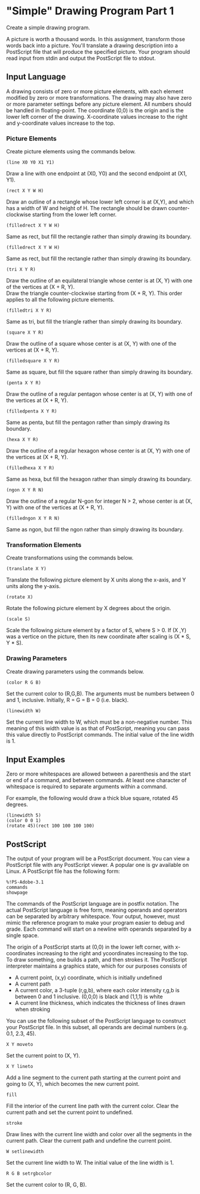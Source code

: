 # "Simple" Drawing Program Part 1

Create a simple drawing program.

A picture is worth a thousand words. In this assignment, transform those words back into a picture. You'll
translate a drawing description into a PostScript file that will produce the specified picture. Your program should
read input from stdin and output the PostScript file to stdout.

## Input Language

A drawing consists of zero or more picture elements, with each element modified by zero or more
transformations. The drawing may also have zero or more parameter settings before any picture element. All
numbers should be handled in floating-point. The coordinate (0,0) is the origin and is the lower left corner of the
drawing. X-coordinate values increase to the right and y-coordinate values increase to the top.

### Picture Elements

Create picture elements using the commands below.
```
(line X0 Y0 X1 Y1)
```
Draw a line with one endpoint at (X0, Y0) and the second endpoint at (X1, Y1).
```
(rect X Y W H)
```
Draw an outline of a rectangle whose lower left corner is at (X,Y), and which has a width of W and height
of H. The rectangle should be drawn counter-clockwise starting from the lower left corner.
```
(filledrect X Y W H)
```
Same as rect, but fill the rectangle rather than simply drawing its boundary.
```
(filledrect X Y W H)
```
Same as rect, but fill the rectangle rather than simply drawing its boundary.
```
(tri X Y R)
```
Draw the outline of an equilateral triangle whose center is at (X, Y) with one of the vertices at (X + R, Y).  
Draw the triangle counter-clockwise starting from (X + R, Y). This order applies to all the following
picture elements.
```
(filledtri X Y R)
```
Same as tri, but fill the triangle rather than simply drawing its boundary.
```
(square X Y R)
```
Draw the outline of a square whose center is at (X, Y) with one of the vertices at (X + R, Y).
```
(filledsquare X Y R)
```
Same as square, but fill the square rather than simply drawing its boundary.
```
(penta X Y R)
```
Draw the outline of a regular pentagon whose center is at (X, Y) with one of the vertices at (X + R, Y).
```
(filledpenta X Y R)
```
Same as penta, but fill the pentagon rather than simply drawing its boundary.
```
(hexa X Y R)
```
Draw the outline of a regular hexagon whose center is at (X, Y) with one of the vertices at (X + R, Y).
```
(filledhexa X Y R)
```
Same as hexa, but fill the hexagon rather than simply drawing its boundary.
```
(ngon X Y R N)
```
Draw the outline of a regular N-gon for integer N > 2, whose center is at (X, Y) with one of the vertices at
(X + R, Y).
```
(filledngon X Y R N)
```
Same as ngon, but fill the ngon rather than simply drawing its boundary.

### Transformation Elements

Create transformations using the commands below.
```
(translate X Y)
```
Translate the following picture element by X units along the x-axis, and Y units along the y-axis.
```
(rotate X)
```
Rotate the following picture element by X degrees about the origin.
```
(scale S)
```
Scale the following picture element by a factor of S, where S > 0. If (X ,Y) was a vertice on the picture,
then its new coordinate after scaling is (X * S, Y * S).

### Drawing Parameters

Create drawing parameters using the commands below.
```
(color R G B)
```
Set the current color to (R,G,B). The arguments must be numbers between 0 and 1, inclusive. Initially, R =
G = B = 0 (i.e. black).
```
(linewidth W)
```
Set the current line width to W, which must be a non-negative number. This meaning of this width value is
as that of PostScript, meaning you can pass this value directly to PostScript commands. The initial value
of the line width is 1.

## Input Examples

Zero or more whitespaces are allowed between a parenthesis and the start or end of a command, and between
commands. At least one character of whitespace is required to separate arguments within a command.

For example, the following would draw a thick blue square, rotated 45 degrees.

```
(linewidth 5)
(color 0 0 1)
(rotate 45)(rect 100 100 100 100)
```

## PostScript
The output of your program will be a PostScript document. You can view a PostScript file with any PostScript
viewer. A popular one is gv available on Linux. A PostScript file has the following form:
```
%!PS-Adobe-3.1
commands
showpage
```
The commands of the PostScript language are in postfix notation. The actual PostScript language is free form,
meaning operands and operators can be separated by arbitrary whitespace. Your output, however, must mimic
the reference program to make your program easier to debug and grade. Each command will start on a newline
with operands separated by a single space.

The origin of a PostScript starts at (0,0) in the lower left corner, with x-coordinates increasing to the right and ycoordinates
increasing to the top. To draw something, one builds a path, and then strokes it. The PostScript
interpreter maintains a graphics state, which for our purposes consists of

- A current point, (x,y) coordinate, which is initially undefined  
- A current path  
- A current color, a 3-tuple (r,g,b), where each color intensity r,g,b is between 0 and 1 inclusive. (0,0,0) is
black and (1,1,1) is white  
- A current line thickness, which indicates the thickness of lines drawn when stroking  

You can use the following subset of the PostScript language to construct your PostScript file. In this subset, all
operands are decimal numbers (e.g. 0.1, 2.3, 45).

```
X Y moveto
```
Set the current point to (X, Y).
```
X Y lineto
```
Add a line segment to the current path starting at the current point and going to (X, Y), which becomes the
new current point.
```
fill
```
Fill the interior of the current line path with the current color. Clear the current path and set the current
point to undefined.
```
stroke
```
Draw lines with the current line width and color over all the segments in the current path. Clear the current
path and undefine the current point.
```
W setlinewidth
```
Set the current line width to W. The initial value of the line width is 1.
```
R G B setrgbcolor
```
Set the current color to (R, G, B).

